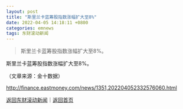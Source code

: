 ```yaml
---
layout: post
title: "斯里兰卡蓝筹股指数涨幅扩大至8%"
date: 2022-04-05 14:18:11 +0800
categories: emnews
tags: 东财滚动新闻
---
```

> 斯里兰卡蓝筹股指数涨幅扩大至8%。

<p>斯里兰卡蓝筹股指数涨幅扩大至8%。 </p><p class="em_media">（文章来源：金十数据）</p>

<http://finance.eastmoney.com/news/1351,202204052332576060.html>

[返回东财滚动新闻](//finews.withounder.com/emnews/)｜[返回首页](//finews.withounder.com/)